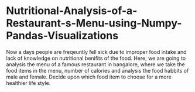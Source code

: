 # Nutritional-Analysis-of-a-Restaurant-s-Menu-using-Numpy-Pandas-Visualizations
Now a days people are freqeuntly fell sick due to improper food intake and lack of knowledge on nutritional benifits of the food.
Here, we are going to analysis the menu of a famous restaurant in bangalore, where we take the food items in the menu, number of calories and analysis the food habbits of male and female.
Decide upon which food item to choose for a more healthier life style.
